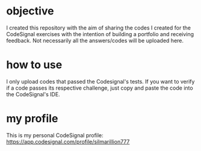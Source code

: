 # objective
I created this repository with the aim of sharing the codes I created for the CodeSignal exercises with the intention of building a portfolio and receiving feedback. Not necessarily all the answers/codes will be uploaded here.

# how to use
I only upload codes that passed the Codesignal's tests. If you want to verify if a code passes its respective challenge, just copy and paste the code into the CodeSignal's IDE.

# my profile 
This is my personal CodeSignal profile: https://app.codesignal.com/profile/silmarillion777
